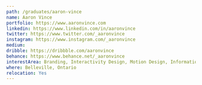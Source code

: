 ```yaml
---
path: /graduates/aaron-vince
name: Aaron Vince
portfolio: https://www.aaronvince.com
linkedin: https://www.linkedin.com/in/aaronvince
twitter: https://www.twitter.com/_aaronvince
instagram: https://www.instagram.com/_aaronvince
medium:
dribble: https://dribbble.com/aaronvince
behance: https://www.behance.net/_aaronvince
interestArea: Branding, Interactivity Design, Motion Design, Information Design
where: Belleville, Ontario
relocation: Yes
---
```

